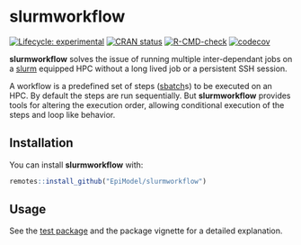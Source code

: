 
<!-- README.md is generated from README.Rmd. Please edit that file -->

# slurmworkflow

<!-- badges: start -->

[![Lifecycle:
experimental](https://img.shields.io/badge/lifecycle-experimental-orange.svg)](https://lifecycle.r-lib.org/articles/stages.html#experimental)
[![CRAN
status](https://www.r-pkg.org/badges/version/slurmworkflow)](https://CRAN.R-project.org/package=slurmworkflow)
[![R-CMD-check](https://github.com/EpiModel/slurmworkflow/workflows/R-CMD-check/badge.svg)](https://github.com/EpiModel/slurmworkflow/actions)
[![codecov](https://codecov.io/gh/EpiModel/slurmworkflow/branch/main/graph/badge.svg?token=eo2r0HeP8Z)](https://codecov.io/gh/EpiModel/slurmworkflow)
<!-- badges: end -->

**slurmworkflow** solves the issue of running multiple inter-dependant
jobs on a [slurm](https://slurm.schedmd.com/) equipped HPC without a
long lived job or a persistent SSH session.

A workflow is a predefined set of steps
([sbatch](https://slurm.schedmd.com/sbatch.html)s) to be executed on an
HPC. By default the steps are run sequentially. But **slurmworkflow**
provides tools for altering the execution order, allowing conditional
execution of the steps and loop like behavior.

## Installation

You can install **slurmworkflow** with:

``` r
remotes::install_github("EpiModel/slurmworkflow")
```

## Usage

See the [test package](https://github.com/EpiModel/slurmworkflow_tester) and the
package vignette for a detailed explanation.
